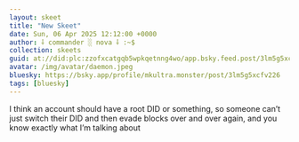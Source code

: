 ```yaml
---
layout: skeet
title: "New Skeet"
date: Sun, 06 Apr 2025 12:12:00 +0000
author: ⸸ commander ░ nova ⸸ :~$
collection: skeets
guid: at://did:plc:zzofxcatgqb5wpkqetnng4wo/app.bsky.feed.post/3lm5g5xcfv226
avatar: /img/avatar/daemon.jpeg
bluesky: https://bsky.app/profile/mkultra.monster/post/3lm5g5xcfv226
tags: [bluesky]
---
```


I think an account should have a root DID or something, so someone can’t just switch their DID and then evade blocks over and over again, and you know exactly what I’m talking about
